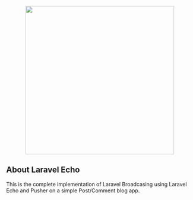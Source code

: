 <p align="center"><img src="https://res.cloudinary.com/dtfbvvkyp/image/upload/v1566331377/laravel-logolockup-cmyk-red.svg" width="400"></p>

## About Laravel Echo

This is the complete implementation of Laravel Broadcasing using Laravel Echo and Pusher on a simple Post/Comment blog app.
